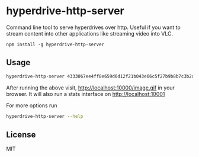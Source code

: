 # hyperdrive-http-server

Command line tool to serve hyperdrives over http.
Useful if you want to stream content into other applications like streaming video into VLC.

```
npm install -g hyperdrive-http-server
```

## Usage

``` sh
hyperdrive-http-server 4333067ee4ff8e659d6d12f21b043e66c5f27b9b8b7c3b2ab1d3d8ef7a0947df
```

After running the above visit, [http://localhost:10000/image.gif](http://localhost:10000/image.gif) in your browser.
It will also run a stats interface on [http://localhost:10001](http://localhost:10001)

For more options run

``` sh
hyperdrive-http-server --help
```

## License

MIT
